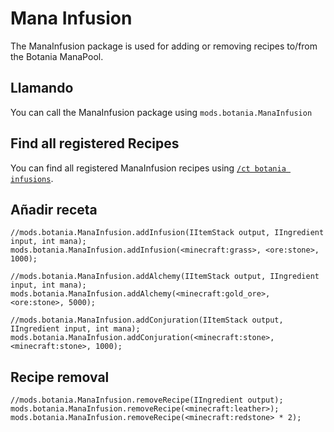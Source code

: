 # Mana Infusion

The ManaInfusion package is used for adding or removing recipes to/from the Botania ManaPool.

## Llamando

You can call the ManaInfusion package using `mods.botania.ManaInfusion`

## Find all registered Recipes

You can find all registered ManaInfusion recipes using [`/ct botania infusions`](/Mods/Modtweaker/Botania/Commands/).

## Añadir receta

```zenscript
//mods.botania.ManaInfusion.addInfusion(IItemStack output, IIngredient input, int mana);
mods.botania.ManaInfusion.addInfusion(<minecraft:grass>, <ore:stone>, 1000);

//mods.botania.ManaInfusion.addAlchemy(IItemStack output, IIngredient input, int mana);
mods.botania.ManaInfusion.addAlchemy(<minecraft:gold_ore>, <ore:stone>, 5000);

//mods.botania.ManaInfusion.addConjuration(IItemStack output, IIngredient input, int mana);
mods.botania.ManaInfusion.addConjuration(<minecraft:stone>, <minecraft:stone>, 1000);
```

## Recipe removal

```zenscript
//mods.botania.ManaInfusion.removeRecipe(IIngredient output);
mods.botania.ManaInfusion.removeRecipe(<minecraft:leather>);
mods.botania.ManaInfusion.removeRecipe(<minecraft:redstone> * 2);
```